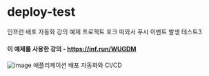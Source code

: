 # deploy-test
인프런 배포 자동화 강의 예제 프로젝트
포크 떠와서 푸시 이벤트 발생 테스트3

#### 이 예제를 사용한 강의 - https://inf.run/WUGDM
![image](https://github.com/lleellee0/application-deploy-advanced/assets/14347593/96691c72-a4d7-4dec-ab1c-1d0d4859fdcb)
애플리케이션 배포 자동화와 CI/CD
